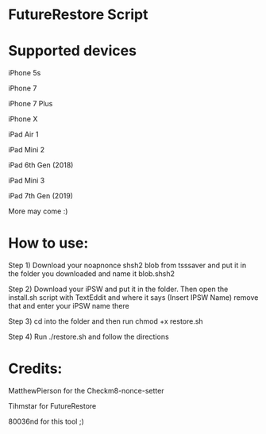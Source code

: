 # FutureRestore Script

# Supported devices

iPhone 5s

iPhone 7

iPhone 7 Plus

iPhone X

iPad Air 1

iPad Mini 2

iPad 6th Gen (2018)

iPad Mini 3

iPad 7th Gen (2019)

More may come :)

# How to use:

Step 1) Download your noapnonce shsh2 blob from tsssaver and put it in the folder you downloaded and name it blob.shsh2

Step 2) Download your iPSW and put it in the folder. Then open the install.sh script with TextEddit and where it says (Insert IPSW Name) remove that and enter your iPSW name there

Step 3) cd into the folder and then run chmod +x restore.sh

Step 4) Run ./restore.sh and follow the directions


# Credits:

MatthewPierson for the Checkm8-nonce-setter

Tihmstar for FutureRestore

80036nd for this tool ;)
